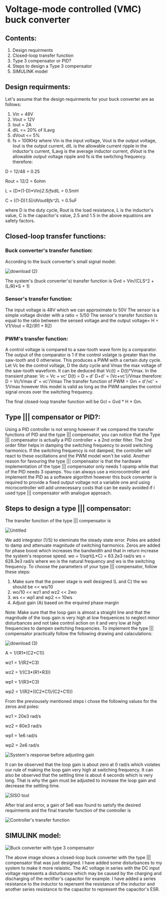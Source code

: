 # Voltage-mode controlled (VMC) buck converter
## Contents:
1. Design requirments
2. Closed-loop transfer function
3. Type 3 compensator or PID?
4. Steps to design a Type 3 compensator
5. SIMULINK model
## Design requirments:
Let's assume that the design requirments for your buck converter are as follows:
1. Vin = 48V
2. Vout = 12V
3. Iout = 2A
4. dIL <= 20% of ILavg
5. dVout <= 5%
6. fs = 100KHz
where Vin is the input voltage, Vout is the output voltage, Iout is the output current, dIL is the allowable current ripple in the inductor's current, ILavg is the average inductor current, dVout is the allowable output voltage ripple and fs is the switching frequency.
therefore:

 D = 12/48 = 0.25

Rout = 12/2 = 6ohm

L = (D*(1-D)*Vin)*2.5/fs*dIL = 0.5mH

C = ((1-D)*1.5)/dVout*8*fs^2*L = 0.5uF

where D is the duty cycle, Rout is the load resistance, L is the inductor's value, C is the capacitor's value, 2.5 and 1.5 in the above equations are safety factors.
## Closed-loop transfer functions:
### Buck converter's transfer function:
According to the buck converter's small signal model:

![download (2)](https://github.com/omarabdallah23/Voltage-mode-controlled-buck-converter-using-type-compensator/assets/143711494/1a1df8b9-20c8-45bf-9186-f988aa879a89)

The system's (buck converter's) transfer function is Gvd = Vin/(C*L*S^2 + (L/R)*S + 1)
### Sensor's transfer function:
The input voltage is 48V which we can approximate to 50V
The sensor is a simple voltage divider with a ratio = 5/50
The sensor's transfer function is equal to the ratio between the sensed voltage and the output voltage= H = V1/Vout = R2/(R1 + R2)
### PWM's transfer function:
A control voltage is compared to a saw-tooth wave form by a comparator. The output of the comparator is 1 if the control volatge is greater than the saw-tooth and 0 otherwise. This produces a PWM with a certain duty cycle. Let Vc be the control voltage, D the duty cycle and Vmax the max voltage of the saw-tooth waveform. It can be deduced that Vc(t) = D(t)*Vmax.
In the transient phase:
Vc = Vc + vc'
D(t) = D + d'
D+d' = (Vc+vc')/Vmax
therefore:
D = Vc/Vmax
d' = vc'/Vmax
The transfer function of PWM = Gm = d'/vc' = 1/Vmax however this model is valid as long as the PWM samples the control signal onces over the switching frequency.

The final closed-loop transfer function will be Gcl = Gvd * H * Gm.
## Type ||| compensator or PID?:
Using a PID controller is not wrong however if we compared the transfer functions of PID and the type ||| compensator, you can notice that the Type ||| compensator is actually a PID controller + a 2nd order filter. The 2nd order filter helps in damping the switching frequency to avoid switching harmonics. If the switching frequency is not damped, the controller will react to these oscillations and the PWM model won't be valid. Another reason for favouring the type ||| compensator is that the hardware implementation of the type ||| compensator only needs 1 opamp while that of the PID needs 3 opamps. You can always use a microcontroller and implement the PID as a software algorithm however this buck converter is required to provide a fixed output voltage not a variable one and using microcontroller will add unnecessary costs that can be easily avoided if i used type ||| compensator with analogue approach.
## Steps to design a type ||| compensator:
The transfer function of the type ||| compensator is

![Untitled](https://github.com/omarabdallah23/Voltage-mode-controlled-buck-converter-using-type-compensator/assets/143711494/e498ecea-e38d-46e2-8f40-acc268bf9ec6)

We add integrator (1/S) to eleminate the steady state error. Poles are added to damp and attenuate magnitude of switching harmonics. Zeros are added for phase boost which increases the bandwidth and that in return increase the system's response speed.
wo = 1/sqrt(L*C) = 63.2e3 rad/s
ws = 628.3e3 rad/s
where wo is the natural frequency and ws is the switching frequency.
To choose the parameters of your type ||| compensator, follow these steps:
1. Make sure that the power stage is well designed (L and C) the wo should be << ws/10
2. wo/10 << wz1 and wz2 << 2wo
3. ws <= wp1 and wp2 <= 10ws
4. Adjust gain (A) based on the erquired phase margin

Note: Make sure that the loop gain is almost a straight line and that the magnitude of the loop gain is very high  at low frequenices to neglect minor disturbances and not take control action on it and very low at high frequencies to dampen switching frequencies.
To implement the type ||| compensator practically follow the following drawing and calaculations:

![download (3)](https://github.com/omarabdallah23/Voltage-mode-controlled-buck-converter-using-type-compensator/assets/143711494/e8ba815f-ede6-44b5-ae06-5340c47b1935)

A = 1/(R1*(C2+C1))

wz1 = 1/(R2*C3)

wz2 = 1/(C3*(R1+R3))

wp1 = 1/(R3*C3)

wp2 = 1/(R2*((C2*C1)/(C2+C1)))

From the previousely mentioned steps i chose the following values for the zeros and poles:

wz1 = 20e3 rad/s

wz2 = 80e3 rad/s

wp1 = 1e6 rad/s

wp2 = 2e6 rad/s

![System's response before adjusting gain](https://github.com/omarabdallah23/Voltage-mode-controlled-buck-converter-using-type-compensator/assets/143711494/81033a2e-762d-4013-8364-eb1c45a1dd13)

It can be observed that the loop gain is about zero at 0 rad/s which violates our rule of making the loop gain very high at switching frequency. It can also be observed that the settling time is about 4 seconds which is very long. That is why the gain must be adjusted to increase the loop gain and decrease the settling time.

![SISO tool](https://github.com/omarabdallah23/Voltage-mode-controlled-buck-converter-using-type-compensator/assets/143711494/fab22983-e3a9-4bcf-b5b5-fdc8f4723c25)

After trial and error, a gain of 5e6 was found to satisfy the desired requirments and the final transfer function of the controller is

![Controller's transfer function](https://github.com/omarabdallah23/Voltage-mode-controlled-buck-converter-using-type-compensator/assets/143711494/3c4936e2-b502-4982-946c-43998c9fa514)

## SIMULINK model:

![Buck converter with type 3 compensator](https://github.com/omarabdallah23/Voltage-mode-controlled-buck-converter-using-type-compensator/assets/143711494/d499ad19-c6f0-44e0-a71c-8d9cc7f2d246)

The above image shows a closed-loop buck converter with the type ||| compensator that was just designed. I have added some disturbances to my system to make it more relaistic. The AC voltage in series with the DC input voltage represents a disturbance which may be caused by the charging and discharging of the rectifier's capacitor for example. I have added a series resistance to the inductor to repersent the resistance of the inductor and another series resistance to the capacitor to represent the capacitor's ESR.


